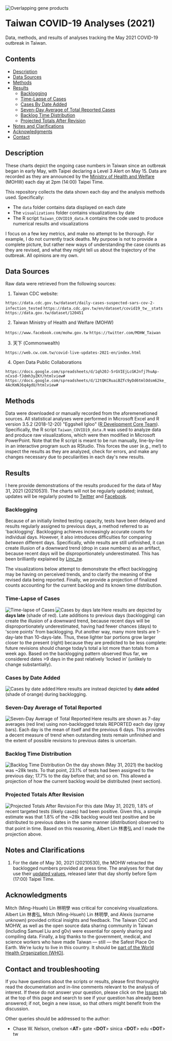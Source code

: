 <img src="https://github.com/chasewnelson/SARS-CoV-2-ORF3d/blob/master/images/cover_image.png?raw=true" title="Overlapping gene products" alt="Overlapping gene products" align="left" size="small">

# Taiwan COVID-19 Analyses (2021)
Data, methods, and results of analyses tracking the May 2021 COVID-19 outbreak in Taiwan.


## <a name="contents"></a>Contents

* [Description](#description)
* [Data Sources](#data-sources)
* [Methods](#methods)
* [Results](#results)
	* [Backlogging](#backlogging)
	* [Time-Lapse of Cases](#time)
	* [Cases By Date Added](#cases)
	* [Seven-Day Average of Total Reported Cases](#seven)
	* [Backlog Time Distribution](#backlog)
	* [Projected Totals After Revision](#projected)
* [Notes and Clarifications](#notes)
* [Acknowledgments](#acknowledgments)
* [Contact](#contact)


## <a name="description"></a>Description

These charts depict the ongoing case numbers in Taiwan since an outbreak began in early May, with Taipei declaring a Level 3 Alert on May 15. Data are recorded as they are announced by the [Ministry of Health and Welfare](https://www.facebook.com/mohw.gov.tw) (MOHW) each day at 2pm (14:00) Taipei Time. 

This repository collects the data shown each day and the analysis methods used. Specifically:

* The `data` folder contains data displayed on each date
* The `visualizations` folder contains visualizations by date
* The R script `Taiwan_COVID19_data.R` contains the code used to produce numerical results and visualizations

I focus on a few key metrics, and make no attempt to be thorough. For example, I do not currently track deaths. My purpose is not to provide a complete picture, but rather new ways of understanding the case counts as they are revised, and what they might tell us about the trajectory of the outbreak. All opinions are my own.


## <a name="data-sources"></a>Data Sources

Raw data were retrieved from the following sources:

1. Taiwan CDC website: 

`https://data.cdc.gov.tw/dataset/daily-cases-suspected-sars-cov-2-infection_tested`
`https://data.cdc.gov.tw/en/dataset/covid19_tw__stats`
`https://data.gov.tw/dataset/120451`

2. Taiwan Ministry of Health and Welfare (MOHW)

`https://www.facebook.com/mohw.gov.tw`
`https://twitter.com/MOHW_Taiwan`

3. 天下 (Commonwealth)

`https://web.cw.com.tw/covid-live-updates-2021-en/index.html`

4. Open Data Public Collaborations

`https://docs.google.com/spreadsheets/d/1qh20J-5rGVIEjLcGKJnfj7huAp-nCxsd-fJdmh3yZKY/htmlview#`
`https://docs.google.com/spreadsheets/d/12tQKCRuaiBZfc9yDd6tmlOdsm62ke_4AcKmNJ6q4gdU/htmlview#`


## <a name="methods"></a>Methods

Data were downloaded or manually recorded from the aforemenetioned sources. All statistical analyses were performed in Microsoft Excel and R version 3.5.2 (2018-12-20) "Eggshell Igloo" (<a target="_blank" href="https://www.R-project.org/">R Development Core Team</a>). Specifically, the R script `Taiwan_COVID19_data.R` was used to analyze data and produce raw visualizations, which were then modified in Microsoft PowerPoint. Note that the R script is meant to be run manually, line-by-line in an interactive program such as RStudio. This forces the user (e.g., me!) to inspect the results as they are analyzed, check for errors, and make any changes necessary due to peculiarities in each day's new results.


## <a name="results"></a>Results

I here provide demonstrations of the results produced for the data of May 31, 2021 (20210531). The charts will not be regularly updated; instead, updates will be regularly posted to <a target="_blank" href="https://twitter.com/chasewnelson">Twitter</a> and <a target="_blank" href="https://www.facebook.com/chasewnelson">Facebook</a>. 

### <a name="backlogging"></a>Backlogging

Because of an initially limited testing capacity, tests have been delayed and results regularly assigned to previous days, a method referred to as 'backlogging'. Backlogging achieves increasingly accurate counts for individual days. However, it also introduces difficulties for comparing *between* different days. Specifically, while results are still unfinished, it can create illusion of a downward trend (drop in case numbers) as an artifact, because recent days will be disproportionately underestimated. This has been brilliantly explained by [Linc_tw](https://twitter.com/Linc_tw/status/1397207338059276297).

The visualizations below attempt to demonstrate the effect backlogging may be having on perceived trends, and to clarify the meaning of the revised data being reported. Finally, we provide a projection of finalized counts accounting for the current backlog and its known time distribution.


### <a name="time"></a>Time-Lapse of Cases

<img src="https://github.com/chasewnelson/Taiwan-COVID-19-2021/blob/main/visualizations/time_lapse_20210531.gif?raw=true" title="Time-lapse of Cases" alt="Time-lapse of Cases" align="left" size="small">

<img src="https://github.com/chasewnelson/Taiwan-COVID-19-2021/blob/main/visualizations/cases_by_days_late_20210531.png?raw=true" title="Cases by days late" alt="Cases by days late" align="left" size="small">

Here results are depicted by **days late** (shade of red). Late additions to previous days (backlogging) can create the illusion of a downward trend, because recent days will be disproportionately underestimated, having had fewer chances (days) to 'score points' from backlogging. Put another way, many more tests are 1-day-late than 10-days-late. Thus, these lighter bar portions grow larger closer to the present (right) because they are predicted to be less complete: future revisions should change today’s total a lot more than totals from a week ago. Based on the backlogging pattern observed thus far, we considered dates >9 days in the past relatively ‘locked in’ (unlikely to change substantially).


### <a name="cases"></a>Cases by Date Added

<img src="https://github.com/chasewnelson/Taiwan-COVID-19-2021/blob/main/visualizations/cases_by_date_added_20210531.png?raw=true" title="Cases by date added" alt="Cases by date added" align="left" size="small">

Here results are instead depicted by **date added** (shade of orange) during backlogging.


### <a name="seven"></a>Seven-Day Average of Total Reported

<img src="https://github.com/chasewnelson/Taiwan-COVID-19-2021/blob/main/visualizations/cases_reported_7dayWindow_20210531.png?raw=true" title="Seven-Day Average of Total Reported" alt="Seven-Day Average of Total Reported" align="left" size="small">

Here results are shown as 7-day averages (red line) using non-backlogged totals REPORTED each day (gray bars). Each day is the mean of itself and the previous 6 days. This provides a decent measure of trend when outstanding tests remain unfinished and the extent of possible revisions to previous dates is uncertain.


### <a name="backlog"></a>Backlog Time Distribution

<img src="https://github.com/chasewnelson/Taiwan-COVID-19-2021/blob/main/visualizations/backlog_time_distribution_20210531.png?raw=true" title="Backlog Time Distribution" alt="Backlog Time Distribution" align="left" size="small">

On the day shown (May 31, 2021) the backlog was ~28k tests. To that point, 23.1% of tests had been assigned to the previous day; 17.7% to the day before that; and so on. This allowed a projection of how the current backlog would be distributed (next section).


### <a name="projected"></a>Projected Totals After Revision

<img src="https://github.com/chasewnelson/Taiwan-COVID-19-2021/blob/main/visualizations/projected_total_20210531.png?raw=true" title="Projected Totals After Revision" alt="Projected Totals After Revision" align="left" size="small">

For this date (May 31, 2021), 1.8% of recent targeted tests (likely cases) had been positive. Given this, a simple estimate was that 1.8% of the ~28k backlog would test positive and be distributed to previous dates in the same manner (distribution) observed to that point in time. Based on this reasoning, Albert Lin 林書弘 and I made the projection above.


## <a name="notes"></a>Notes and Clarifications

1. For the date of May 30, 2021 (20210530), the MOHW retracted the backlogged numbers provided at press time. The analyses for that day use their [updated values](https://twitter.com/MOHW_Taiwan/status/1398166785363349505), released later that day shortly before 5pm (17:00) Taipei Time.


## <a name="acknowledgments"></a>Acknowledgments

Mitch (Ming-Hsueh) Lin 林明學 was critical for conceiving visualizations. Albert Lin 林書弘, Mitch (Ming-Hsueh) Lin 林明學, and Alexis (surname unknown) provided critical insights and feedback. The Taiwan CDC and MOHW, as well as the open source data sharing community in Taiwan (including Samuel Liu and g0v) were essential for openly sharing and compiling data. Finally, a big thanks to the government, medical, and science workers who have made Taiwan — still — the Safest Place On Earth. We're lucky to live in this country. It should be <a target="_blank" href="https://www.nature.com/articles/d41586-020-00693-2">part of the World Health Organization (WHO)</a>.


## <a name="contact"></a>Contact and troubleshooting

If you have questions about the scripts or results, please first thoroughly read the documentation and in-line comments relevant to the analysis of interest. If these do not answer your question, please click on the <a target="_blank" href="https://github.com/chasewnelson/Taiwan-COVID-19-2021/issues">Issues</a> tab at the top of this page and search to see if your question has already been answered; if not, begin a new issue, so that others might benefit from the discussion.

Other queries should be addressed to the author: 

*  Chase W. Nelson, cnelson <**AT**> gate <**DOT**> sinica <**DOT**> edu <**DOT**> tw
